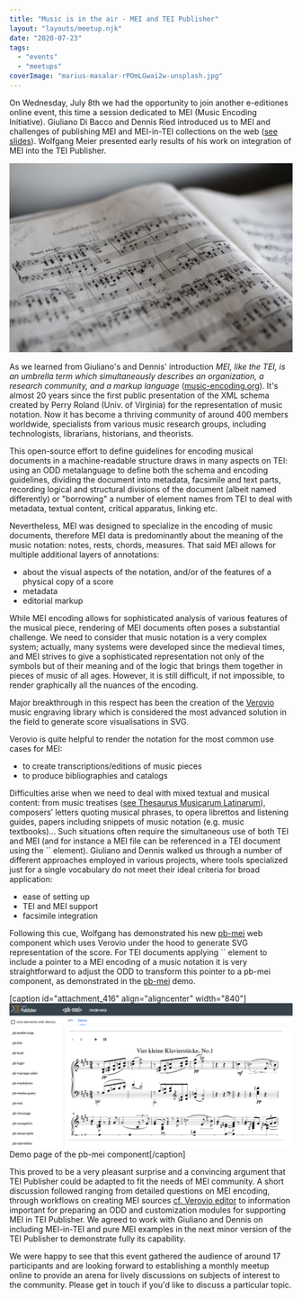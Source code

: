 ```yaml
---
title: "Music is in the air - MEI and TEI Publisher"
layout: "layouts/meetup.njk"
date: "2020-07-23"
tags: 
  - "events"
  - "meetups"
coverImage: "marius-masalar-rPOmLGwai2w-unsplash.jpg"
---
```


On Wednesday, July 8th we had the opportunity to join another e-editiones online event, this time a session dedicated to MEI (Music Encoding Initiative). Giuliano Di Bacco and Dennis Ried introduced us to MEI and challenges of publishing MEI and MEI-in-TEI collections on the web ([see slides](https://e-editiones.org/wp-content/uploads/2020/07/MEI_4_GDB_DR.pdf "MEI 4 EE presentation GDB&amp;DR")). Wolfgang Meier presented early results of his work on integration of MEI into the TEI Publisher.

![Photo by <a href="https://unsplash.com/@marius?utm_source=unsplash&utm_medium=referral&utm_content=creditCopyText" target="unsplash">Marius Masalar</a> on <a href="https://unsplash.com/s/photos/music?utm_source=unsplash&utm_medium=referral&utm_content=creditCopyText" target="unsplash">Unsplash</a>](/img/marius-masalar-rPOmLGwai2w-unsplash.jpg)
  
As we learned from Giuliano's and Dennis' introduction _MEI, like the TEI, is an umbrella term which simultaneously describes an organization, a research community, and a markup language_ ([music-encoding.org](https://music-encoding.org/about/)). It's almost 20 years since the first public presentation of the XML schema created by Perry Roland (Univ. of Virginia) for the representation of music notation. Now it has become a thriving community of around 400 members worldwide, specialists from various music research groups, including technologists, librarians, historians, and theorists.

This open-source effort to define guidelines for encoding musical documents in a machine-readable structure draws in many aspects on TEI: using an ODD metalanguage to define both the schema and encoding guidelines, dividing the document into metadata, facsimile and text parts, recording logical and structural divisions of the document (albeit named differently) or "borrowing" a number of element names from TEI to deal with metadata, textual content, critical apparatus, linking etc.

Nevertheless, MEI was designed to specialize in the encoding of music documents, therefore MEI data is predominantly about the meaning of the music notation: notes, rests, chords, measures. That said MEI allows for multiple additional layers of annotations:

- about the visual aspects of the notation, and/or of the features of a physical copy of a score
- metadata
- editorial markup

While MEI encoding allows for sophisticated analysis of various features of the musical piece, rendering of MEI documents often poses a substantial challenge. We need to consider that music notation is a very complex system; actually, many systems were developed since the medieval times, and MEI strives to give a sophisticated representation not only of the symbols but of their meaning and of the logic that brings them together in pieces of music of all ages. However, it is still difficult, if not impossible, to render graphically all the nuances of the encoding.

Major breakthrough in this respect has been the creation of the [Verovio](https://www.verovio.org) music engraving library which is considered the most advanced solution in the field to generate score visualisations in SVG.

Verovio is quite helpful to render the notation for the most common use cases for MEI:

- to create transcriptions/editions of music pieces
- to produce bibliographies and catalogs

Difficulties arise when we need to deal with mixed textual and musical content: from music treatises ([see Thesaurus Musicarum Latinarum](http://www.chmtl.indiana.edu/tml)), composers’ letters quoting musical phrases, to opera librettos and listening guides, papers including snippets of music notation (e.g. music textbooks)... Such situations often require the simultaneous use of both TEI and MEI (and for instance a MEI file can be referenced in a TEI document using the \`\` element). Giuliano and Dennis walked us through a number of different approaches employed in various projects, where tools specialized just for a single vocabulary do not meet their ideal criteria for broad application:

- ease of setting up
- TEI and MEI support
- facsimile integration

Following this cue, Wolfgang has demonstrated his new [pb-mei](https://unpkg.com/@teipublisher/pb-components@1.0.0/dist/api.html#pb-mei.0) web component which uses Verovio under the hood to generate SVG representation of the score. For TEI documents applying \`\` element to include a pointer to a MEI encoding of a music notation it is very straightforward to adjust the ODD to transform this pointer to a pb-mei component, as demonstrated in the [pb-mei](https://unpkg.com/@teipublisher/pb-components@1.0.0/dist/api.html#pb-mei.1) demo.

\[caption id="attachment\_416" align="aligncenter" width="840"\]![mei](/img/mei-demo-1024x523.png) Demo page of the pb-mei component\[/caption\]

This proved to be a very pleasant surprise and a convincing argument that TEI Publisher could be adapted to fit the needs of MEI community. A short discussion followed ranging from detailed questions on MEI encoding, through workflows on creating MEI sources [cf. Verovio editor](https://editor.verovio.org) to information important for preparing an ODD and customization modules for supporting MEI in TEI Publisher. We agreed to work with Giuliano and Dennis on including MEI-in-TEI and pure MEI examples in the next minor version of the TEI Publisher to demonstrate fully its capability.

We were happy to see that this event gathered the audience of around 17 participants and are looking forward to establishing a monthly meetup online to provide an arena for lively discussions on subjects of interest to the community. Please get in touch if you'd like to discuss a particular topic.
